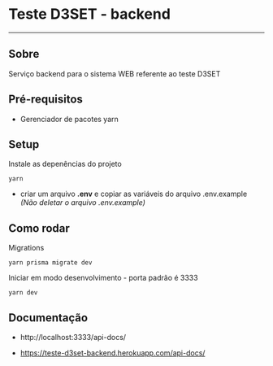 # Teste D3SET - backend

---

## Sobre

Serviço backend para o sistema WEB referente ao teste D3SET

## Pré-requisitos

- Gerenciador de pacotes yarn

## Setup

Instale as depenências do projeto

```
yarn
```

- criar um arquivo **.env** e copiar as variáveis do arquivo .env.example _(Não deletar o arquivo .env.example)_

## Como rodar

Migrations

```
yarn prisma migrate dev
```

Iniciar em modo desenvolvimento - porta padrão é 3333

```
yarn dev
```

## Documentação

- http://localhost:3333/api-docs/

- https://teste-d3set-backend.herokuapp.com/api-docs/
